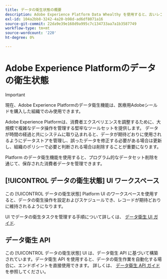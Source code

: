 ```yaml
---
title: データの衛生状態の概要
description: Adobe Experience Platform Data Whealthy を使用すると、古いレコードや不正確なレコードを更新またはパージして、データのライフサイクルを管理できます。
exl-id: 104a2bb8-3242-4a20-b98d-ad6df8071a16
source-git-commit: 22da9e39e168d9a995c7c134733aa7a1b3587749
workflow-type: tm+mt
source-wordcount: '220'
ht-degree: 0%

---
```


# Adobe Experience Platformのデータの衛生状態

>[!IMPORTANT]
>
>現在、Adobe Experience Platformのデータ衛生機能は、医療用Adobeシールドを購入した組織でのみ使用できます。

Adobe Experience Platformは、消費者エクスペリエンスを調整するために、大規模で複雑なデータ操作を管理する堅牢なツールセットを提供します。 データが時間の経過と共にシステムに取り込まれると、データが期待どおりに使用されるようにデータストアを管理し、誤ったデータを修正する必要がある場合は更新し、組織のポリシーで必要と判断される場合は削除することが重要になります。

Platform のデータ衛生機能を使用すると、プログラム的なデータセット削除を通じて、保存された消費者データを管理できます。

## [!UICONTROL データの衛生状態] UI ワークスペース

この [!UICONTROL データの衛生状態] Platform UI のワークスペースを使用すると、データの衛生操作を設定およびスケジュールでき、レコードが期待どおりに維持されるようになります。

UI でデータの衛生タスクを管理する手順について詳しくは、 [データ衛生 UI ガイド](./ui/overview.md).

## データ衛生 API

この [!UICONTROL データの衛生状態] UI は、データ衛生 API に基づいて構築されています。データ衛生 API を使用すると、データの衛生作業を自動化する場合に、エンドポイントを直接使用できます。 詳しくは、 [データ衛生 API ガイド](./api/overview.md) を参照してください。

